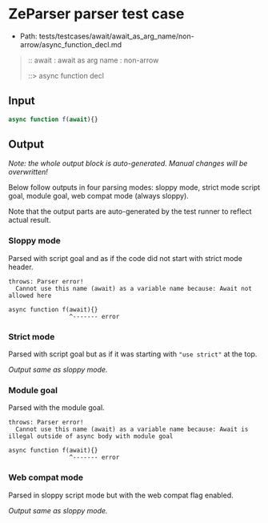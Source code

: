 # ZeParser parser test case

- Path: tests/testcases/await/await_as_arg_name/non-arrow/async_function_decl.md

> :: await : await as arg name : non-arrow
>
> ::> async function decl

## Input

`````js
async function f(await){}
`````

## Output

_Note: the whole output block is auto-generated. Manual changes will be overwritten!_

Below follow outputs in four parsing modes: sloppy mode, strict mode script goal, module goal, web compat mode (always sloppy).

Note that the output parts are auto-generated by the test runner to reflect actual result.

### Sloppy mode

Parsed with script goal and as if the code did not start with strict mode header.

`````
throws: Parser error!
  Cannot use this name (await) as a variable name because: Await not allowed here

async function f(await){}
                 ^------- error
`````

### Strict mode

Parsed with script goal but as if it was starting with `"use strict"` at the top.

_Output same as sloppy mode._

### Module goal

Parsed with the module goal.

`````
throws: Parser error!
  Cannot use this name (await) as a variable name because: Await is illegal outside of async body with module goal

async function f(await){}
                 ^------- error
`````


### Web compat mode

Parsed in sloppy script mode but with the web compat flag enabled.

_Output same as sloppy mode._
